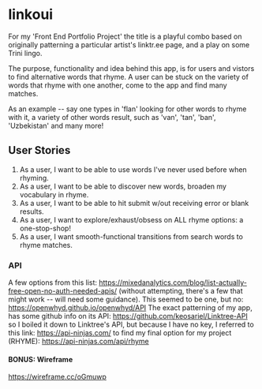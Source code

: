 # linkoui
For my 'Front End Portfolio Project' the title is a playful combo based on originally patterning a particular artist's linktr.ee page, and a play on some Trini lingo.

The purpose, functionality and idea behind this app, is for users and vistors to find alternative words that rhyme. A user can be stuck on the variety of words that rhyme with one another, come to the app and find many matches.

As an example -- say one types in 'flan' looking for other words to rhyme with it, a variety of other words result, such as 'van', 'tan', 'ban', 'Uzbekistan' and many more!

## User Stories
1. As a user, I want to be able to use words I've never used before when rhyming.
2. As a user, I want to be able to discover new words, broaden my vocabulary in rhyme.
3. As a user, I want to be able to hit submit w/out receiving error or blank results.
4. As a user, I want to explore/exhaust/obsess on ALL rhyme options: a one-stop-shop!
5. As a user, I want smooth-functional transitions from search words to rhyme matches.

### API
A few options from this list: https://mixedanalytics.com/blog/list-actually-free-open-no-auth-needed-apis/ (without attempting, there's a few that might work -- will need some guidance). This seemed to be one, but no: 
https://openwhyd.github.io/openwhyd/API
The exact patterning of my app, has some github info on its API:
https://github.com/keosariel/Linktree-API so I boiled it down to Linktree's API, but because I have no key, I referred to this link: https://api-ninjas.com/ to find my final option for my project (RHYME): https://api-ninjas.com/api/rhyme

#### BONUS: Wireframe
https://wireframe.cc/oGmuwp